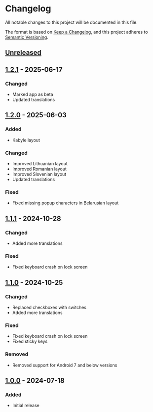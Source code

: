 # Changelog

All notable changes to this project will be documented in this file.

The format is based on [Keep a Changelog](https://keepachangelog.com/en/1.1.0/),
and this project adheres to [Semantic Versioning](https://semver.org/spec/v2.0.0.html).

## [Unreleased]

## [1.2.1] - 2025-06-17

### Changed

- Marked app as beta
- Updated translations

## [1.2.0] - 2025-06-03

### Added

- Kabyle layout

### Changed

- Improved Lithuanian layout
- Improved Romanian layout
- Improved Slovenian layout
- Updated translations

### Fixed

- Fixed missing popup characters in Belarusian layout

## [1.1.1] - 2024-10-28

### Changed

- Added more translations

### Fixed

- Fixed keyboard crash on lock screen

## [1.1.0] - 2024-10-25

### Changed

- Replaced checkboxes with switches
- Added more translations

### Fixed

- Fixed keyboard crash on lock screen
- Fixed sticky keys

### Removed

- Removed support for Android 7 and below versions

## [1.0.0] - 2024-07-18

### Added

- Initial release

[Unreleased]: https://github.com/FossifyOrg/Keyboard/compare/1.2.1...HEAD
[1.2.1]: https://github.com/FossifyOrg/Keyboard/compare/1.2.0...1.2.1
[1.2.0]: https://github.com/FossifyOrg/Keyboard/compare/1.1.1...1.2.0
[1.1.1]: https://github.com/FossifyOrg/Keyboard/compare/1.1.0...1.1.1
[1.1.0]: https://github.com/FossifyOrg/Keyboard/compare/1.0.0...1.1.0
[1.0.0]: https://github.com/FossifyOrg/Keyboard/releases/tag/1.0.0
